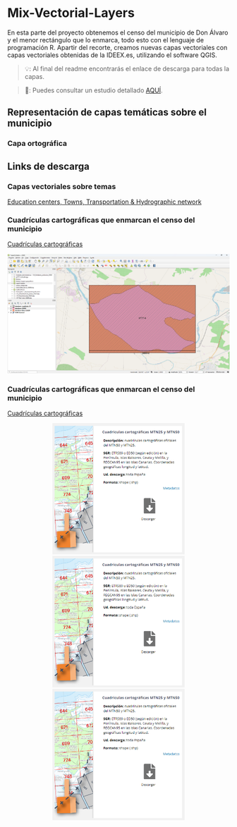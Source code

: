 # Mix-Vectorial-Layers
En esta parte del proyecto obtenemos el censo del municipio de Don Álvaro y el menor rectángulo que lo enmarca, todo esto con el lenguaje de programación R.
Apartir del recorte, creamos nuevas capas vectoriales con capas vectoriales obtenidas de la IDEEX.es, utilizando el software QGIS.

> 💡: Al final del readme encontrarás el enlace de descarga para todas la capas.

> 📑: Puedes consultar un estudio detallado [AQUÍ](http://sitex.gobex.es/SITEX/centrodescargas/view/2).

## Representación de capas temáticas sobre el municipio

### Capa ortográfica




## Links de descarga

### Capas vectoriales sobre temas

[Education centers, Towns, Transportation & Hydrographic network](http://sitex.gobex.es/SITEX/centrodescargas/view/2)

### Cuadrículas cartográficas que enmarcan el censo del municipio

[Cuadrículas cartográficas](http://sitex.gobex.es/SITEX/centrodescargas/view/2)

![](/img/Mix-Vectorial-Layers/cutMTN25.png)

### Cuadrículas cartográficas que enmarcan el censo del municipio

[Cuadrículas cartográficas](http://sitex.gobex.es/SITEX/centrodescargas/view/2)

<p align="center">
  <img src="/img/Mix-Vectorial-Layers/MTN25.png" alt="Imagen 1" width="300"/>
  <img src="/img/Mix-Vectorial-Layers/MTN25.png" alt="Imagen 2" width="300"/>
  <img src="/img/Mix-Vectorial-Layers/MTN25.png" alt="Imagen 3" width="300"/>
</p>
